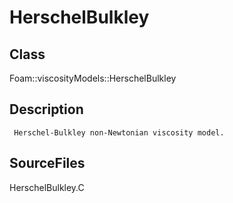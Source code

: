 # HerschelBulkley 
## Class
Foam::viscosityModels::HerschelBulkley

## Description
     Herschel-Bulkley non-Newtonian viscosity model.

## SourceFiles
HerschelBulkley.C

